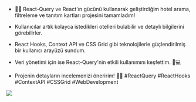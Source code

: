 - 🌟🏨 React-Query ve React'ın gücünü kullanarak geliştirdiğim hotel arama, filtreleme ve tanıtım kartları projesini tamamladım! 

- Kullanıcılar artık kolayca istedikleri otelleri bulabilir ve detaylı bilgilerini görebilirler. 

- React Hooks, Context API ve CSS Grid gibi teknolojilerle güçlendirilmiş bir kullanıcı arayüzü sundum. 

- Veri yönetimi için ise React-Query'nin etkili kullanımını keşfettim. 🚀💻

- Projenin detayların incelemenizi öneririm! 👀💼 #ReactQuery #ReactHooks #ContextAPI #CSSGrid #WebDevelopment

<img src="/Hotel_Tripster.gif">